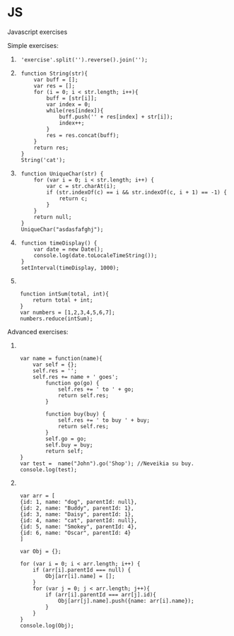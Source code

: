 # JS
Javascript exercises


Simple exercises:

1. 
        'exercise'.split('').reverse().join('');

2.
        function String(str){
            var buff = [];
            var res = [];
            for (i = 0; i < str.length; i++){
                buff = [str[i]];
                var index = 0;
                while(res[index]){
                    buff.push('' + res[index] + str[i]);
                    index++;
                }
                res = res.concat(buff);
            }
            return res;
        }
        String('cat');

3.
        function UniqueChar(str) {
            for (var i = 0; i < str.length; i++) {
                var c = str.charAt(i);
                if (str.indexOf(c) == i && str.indexOf(c, i + 1) == -1) {
                    return c;
                }
            }
            return null;
        }
        UniqueChar("asdasfafghj");

4.
        function timeDisplay() {
            var date = new Date();
            console.log(date.toLocaleTimeString());
        }
        setInterval(timeDisplay, 1000);

5.

        function intSum(total, int){
            return total + int;
        }
        var numbers = [1,2,3,4,5,6,7];
        numbers.reduce(intSum);



Advanced exercises:

1.

        var name = function(name){
            var self = {};
            self.res = '';
            self.res += name + ' goes'; 
                function go(go) {
                    self.res += ' to ' + go;
                    return self.res;
                }

                function buy(buy) {
                    self.res += ' to buy ' + buy;
                    return self.res;
                }
                self.go = go;
                self.buy = buy;
                return self;
        }
        var test =  name("John").go('Shop'); //Neveikia su buy.
        console.log(test);


2.

        var arr = [
        {id: 1, name: "dog", parentId: null},
        {id: 2, name: "Buddy", parentId: 1},
        {id: 3, name: "Daisy", parentId: 1},
        {id: 4, name: "cat", parentId: null},
        {id: 5, name: "Smokey", parentId: 4},
        {id: 6, name: "Oscar", parentId: 4}
        ]

        var Obj = {};

        for (var i = 0; i < arr.length; i++) {
            if (arr[i].parentId === null) {
                Obj[arr[i].name] = [];
            }
            for (var j = 0; j < arr.length; j++){
                if (arr[i].parentId === arr[j].id){
                    Obj[arr[j].name].push({name: arr[i].name});
                }
            }
        }
        console.log(Obj);
